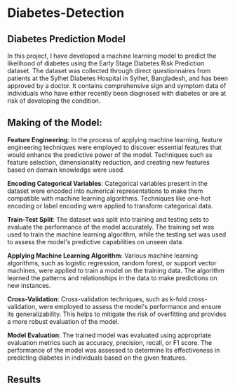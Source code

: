 # Diabetes-Detection

## Diabetes Prediction Model

In this project, I have developed a machine learning model to predict the likelihood of diabetes using the Early Stage Diabetes Risk Prediction dataset. The dataset was collected through direct questionnaires from patients at the Sylhet Diabetes Hospital in Sylhet, Bangladesh, and has been approved by a doctor. It contains comprehensive sign and symptom data of individuals who have either recently been diagnosed with diabetes or are at risk of developing the condition.

## Making of the Model:
**Feature Engineering**: In the process of applying machine learning, feature engineering techniques were employed to discover essential features that would enhance the predictive power of the model. Techniques such as feature selection, dimensionality reduction, and creating new features based on domain knowledge were used.

**Encoding Categorical Variables**: Categorical variables present in the dataset were encoded into numerical representations to make them compatible with machine learning algorithms. Techniques like one-hot encoding or label encoding were applied to transform categorical data.

**Train-Test Split**: The dataset was split into training and testing sets to evaluate the performance of the model accurately. The training set was used to train the machine learning algorithm, while the testing set was used to assess the model's predictive capabilities on unseen data.

**Applying Machine Learning Algorithm**: Various machine learning algorithms, such as logistic regression, random forest, or support vector machines, were applied to train a model on the training data. The algorithm learned the patterns and relationships in the data to make predictions on new instances.

**Cross-Validation**: Cross-validation techniques, such as k-fold cross-validation, were employed to assess the model's performance and ensure its generalizability. This helps to mitigate the risk of overfitting and provides a more robust evaluation of the model.

**Model Evaluation**: The trained model was evaluated using appropriate evaluation metrics such as accuracy, precision, recall, or F1 score. The performance of the model was assessed to determine its effectiveness in predicting diabetes in individuals based on the given features.

## Results

